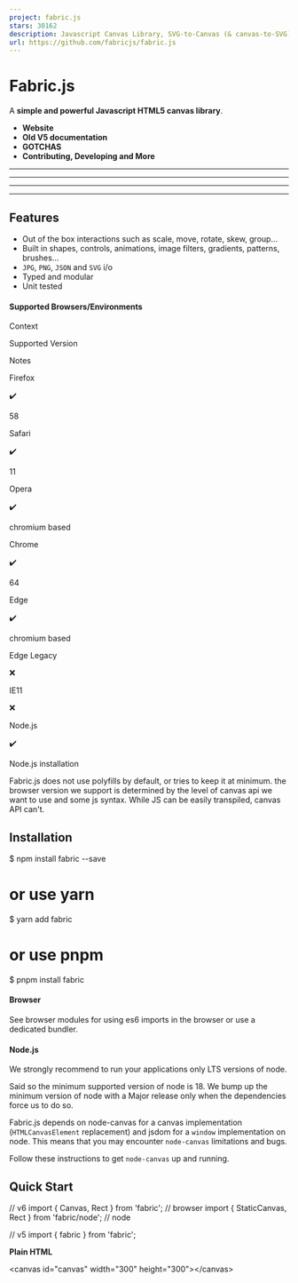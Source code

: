 ```yaml
---
project: fabric.js
stars: 30162
description: Javascript Canvas Library, SVG-to-Canvas (& canvas-to-SVG) Parser
url: https://github.com/fabricjs/fabric.js
---
```


Fabric.js
=========

A **simple and powerful Javascript HTML5 canvas library**.

-   **Website**
-   **Old V5 documentation**
-   **GOTCHAS**
-   **Contributing, Developing and More**

* * *

* * *

* * *

* * *

Features
--------

-   Out of the box interactions such as scale, move, rotate, skew, group...
-   Built in shapes, controls, animations, image filters, gradients, patterns, brushes...
-   `JPG`, `PNG`, `JSON` and `SVG` i/o
-   Typed and modular
-   Unit tested

#### Supported Browsers/Environments

Context

Supported Version

Notes

Firefox

✔️

58

Safari

✔️

11

Opera

✔️

chromium based

Chrome

✔️

64

Edge

✔️

chromium based

Edge Legacy

❌

IE11

❌

Node.js

✔️

Node.js installation

Fabric.js does not use polyfills by default, or tries to keep it at minimum. the browser version we support is determined by the level of canvas api we want to use and some js syntax. While JS can be easily transpiled, canvas API can't.

Installation
------------

$ npm install fabric --save
# or use yarn
$ yarn add fabric
# or use pnpm
$ pnpm install fabric

#### Browser

See browser modules for using es6 imports in the browser or use a dedicated bundler.

#### Node.js

We strongly recommend to run your applications only LTS versions of node.

Said so the minimum supported version of node is 18. We bump up the minimum version of node with a Major release only when the dependencies force us to do so.

Fabric.js depends on node-canvas for a canvas implementation (`HTMLCanvasElement` replacement) and jsdom for a `window` implementation on node. This means that you may encounter `node-canvas` limitations and bugs.

Follow these instructions to get `node-canvas` up and running.

Quick Start
-----------

// v6
import { Canvas, Rect } from 'fabric'; // browser
import { StaticCanvas, Rect } from 'fabric/node'; // node

// v5
import { fabric } from 'fabric';

**Plain HTML**

<canvas id\="canvas" width\="300" height\="300"\></canvas\>

<script src\="https://cdn.jsdelivr.net/npm/fabric@6.4.3/dist/index.js"\></script\>
<script\>
  const canvas \= new fabric.Canvas('canvas');
  const rect \= new fabric.Rect({
    top: 100,
    left: 100,
    width: 60,
    height: 70,
    fill: 'red',
  });
  canvas.add(rect);
</script\>

**React.js**

import React, { useEffect, useRef } from 'react';
import \* as fabric from 'fabric'; // v6
import { fabric } from 'fabric'; // v5

export const FabricJSCanvas \= () \=> {
  const canvasEl \= useRef<HTMLCanvasElement\>(null);
  useEffect(() \=> {
    const options \= { ... };
    const canvas \= new fabric.Canvas(canvasEl.current, options);
    // make the fabric.Canvas instance available to your app
    updateCanvasContext(canvas);
    return () \=> {
      updateCanvasContext(null);
      canvas.dispose();
    }
  }, \[\]);

  return <canvas width\="300" height\="300" ref\={canvasEl}/>;
};

**Node.js**

import http from 'http';
import \* as fabric from 'fabric/node'; // v6
import { fabric } from 'fabric'; // v5

const port \= 8080;

http
  .createServer((req, res) \=> {
    const canvas \= new fabric.Canvas(null, { width: 100, height: 100 });
    const rect \= new fabric.Rect({ width: 20, height: 50, fill: '#ff0000' });
    const text \= new fabric.Text('fabric.js', { fill: 'blue', fontSize: 24 });
    canvas.add(rect, text);
    canvas.renderAll();
    if (req.url \=== '/download') {
      res.setHeader('Content-Type', 'image/png');
      res.setHeader('Content-Disposition', 'attachment; filename="fabric.png"');
      canvas.createPNGStream().pipe(res);
    } else if (req.url \=== '/view') {
      canvas.createPNGStream().pipe(res);
    } else {
      const imageData \= canvas.toDataURL();
      res.writeHead(200, '', { 'Content-Type': 'text/html' });
      res.write(\`<img src="${imageData}" />\`);
      res.end();
    }
  })
  .listen(port, (err) \=> {
    if (err) throw err;
    console.log(
      \`> Ready on http://localhost:${port}, http://localhost:${port}/view, http://localhost:${port}/download\`,
    );
  });

See our ready to use templates.

* * *

Other Solutions
---------------

Project

Description

Three.js

3D graphics

PixiJS

WebGL renderer

Konva

Similar features

html-to-image

HTML to image/canvas

More Resources
--------------

-   WIP new fabricjs.com
-   Demos on `fabricjs.com`
-   Fabric.js on `Twitter`
-   Fabric.js on `CodeTriage`
-   Fabric.js on `Stack Overflow`
-   Fabric.js on `jsfiddle`
-   Fabric.js on `Codepen.io`

Credits
-------

-   kangax
-   asturur on `Twitter`
-   ShaMan123
-   melchiar
-   Ernest Delgado for the original idea of manipulating images on canvas
-   Maxim "hakunin" Chernyak for ideas, and help with various parts of the library throughout its life
-   Sergey Nisnevich for help with geometry logic
-   Stefan Kienzle for help with bugs, features, documentation, GitHub issues
-   Shutterstock for the time and resources invested in using and improving Fabric.js
-   and all the other contributors
